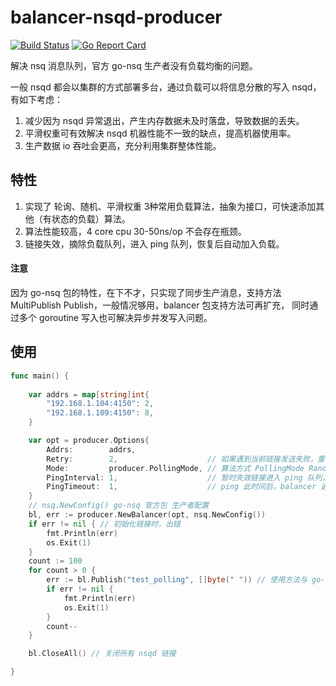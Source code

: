 # balancer-nsqd-producer

[![Build Status](https://travis-ci.org/hopingtop/balancer-nsqd-producer.svg?branch=master)](https://travis-ci.org/hopingtop/balancer-nsqd-producer)
[![Go Report Card](https://goreportcard.com/badge/github.com/hopingtop/balancer-nsqd-producer)](https://goreportcard.com/report/github.com/hopingtop/balancer-nsqd-producer)

解决 nsq 消息队列，官方 go-nsq 生产者没有负载均衡的问题。

一般 nsqd 都会以集群的方式部署多台，通过负载可以将信息分散的写入 nsqd，有如下考虑：

1. 减少因为 nsqd 异常退出，产生内存数据未及时落盘，导致数据的丢失。
2. 平滑权重可有效解决 nsqd 机器性能不一致的缺点，提高机器使用率。
3. 生产数据 io 吞吐会更高，充分利用集群整体性能。

## 特性

1. 实现了 轮询、随机、平滑权重 3种常用负载算法，抽象为接口，可快速添加其他（有状态的负载）算法。
2. 算法性能较高，4 core cpu  30-50ns/op 不会存在瓶颈。
3. 链接失效，摘除负载队列，进入 ping 队列，恢复后自动加入负载。

#### 注意

因为 go-nsq 包的特性，在下不才，只实现了同步生产消息，支持方法 MultiPublish  Publish，一般情况够用，balancer 包支持方法可再扩充，
同时通过多个 goroutine 写入也可解决异步并发写入问题。

## 使用

``` go
func main() {
	
	var addrs = map[string]int{
		"192.168.1.104:4150": 2,
		"192.168.1.109:4150": 8,
	}

	var opt = producer.Options{
		Addrs:        addrs,
		Retry:        2,                    // 如果遇到当前链接发送失败，重试次数，建议与 链接地址数量一致
		Mode:         producer.PollingMode, // 算法方式 PollingMode RandomMode SmoothWeightMode
		PingInterval: 1,                    // 暂时失效链接进入 ping 队列， ping 的间隔时间
		PingTimeout:  1,                    // ping 此时间后，balancer 通过 ErrorsChan   chan error  返回 nsqd 链接错误， 使用者应该消费 ErrorsChan
	}
	// nsq.NewConfig() go-nsq 官方包 生产者配置
	bl, err := producer.NewBalancer(opt, nsq.NewConfig())
	if err != nil { // 初始化链接时，出错
		fmt.Println(err)
		os.Exit(1)
	}
	count := 100
	for count > 0 {
		err := bl.Publish("test_polling", []byte(" ")) // 使用方法与 go-nsq 官方包一致
		if err != nil {
			fmt.Println(err)
			os.Exit(1)
		}
		count--
	}

	bl.CloseAll() // 关闭所有 nsqd 链接

}

```



